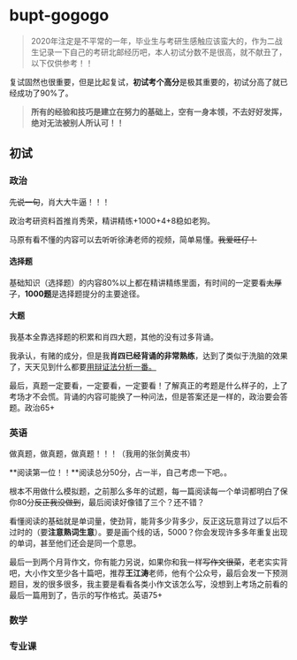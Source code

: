 # bupt-gogogo
> 2020年注定是不平常的一年，毕业生与考研生感触应该蛮大的，作为二战生记录一下自己的考研北邮经历吧，本人初试分数不是很高，就不献丑了，以下仅供参考！！

复试固然也很重要，但是比起复试，**初试考个高分**是极其重要的，初试分高了就已经成功了90%了。

> **所有的经验和技巧是建立在努力的基础上，空有一身本领，不去好好发挥，绝对无法被别人所认可！！**

## 初试

### 政治

~~先说一句~~，肖大大牛逼！！！

政治考研资料首推肖秀荣，精讲精练+1000+4+8稳如老狗。

马原有看不懂的内容可以去听听徐涛老师的视频，简单易懂。~~我爱旺仔！~~

#### 选择题

基础知识（选择题）的内容80%以上都在精讲精练里面，有时间的一定要看~~太厚了~~，**1000题**是选择题提分的主要途径。

#### 大题

我基本全靠选择题的积累和肖四大题，其他的没有过多背诵。

我承认，有赌的成分，但是我**肖四已经背诵的非常熟练**，达到了类似于洗脑的效果了，天天见到什么都要<u>用辩证法分析一番。</u>



最后，真题一定要看，一定要看，一定要看！了解真正的考题是什么样子的，上了考场才不会慌。背诵的内容可能换了一种问法，但是答案还是一样的，政治要会答题。政治65+

### 英语

做真题，做真题，做真题！！！（我用的张剑黄皮书）

**阅读第一位！！**阅读总分50分，占一半，自己考虑一下吧。。

根本不用做什么模拟题，之前那么多年的试题，每一篇阅读每一个单词都明白了保你80分~~反正我没做到~~，最后阅读好像错了三个？还不错？

看懂阅读的基础就是单词量，使劲背，能背多少背多少，反正这玩意背过了以后不过时的（要**注意熟词生意**）。要是画个线的话，5000？你会发现许多多年重复出现的单词，甚至他们还会是同一个意思。

最后一到两个月背作文，你有能力另说，如果你和我一样~~写作文很菜~~，老老实实背吧，大小作文至少各十篇吧，推荐**王江涛**老师，他有个公众号，最后会发一下预测题目，发的很多很多，我主要是看看各类小作文该怎么写，没想到上考场之前看的最后一篇用到了，告示的写作格式。英语75+

### 数学



### 专业课

